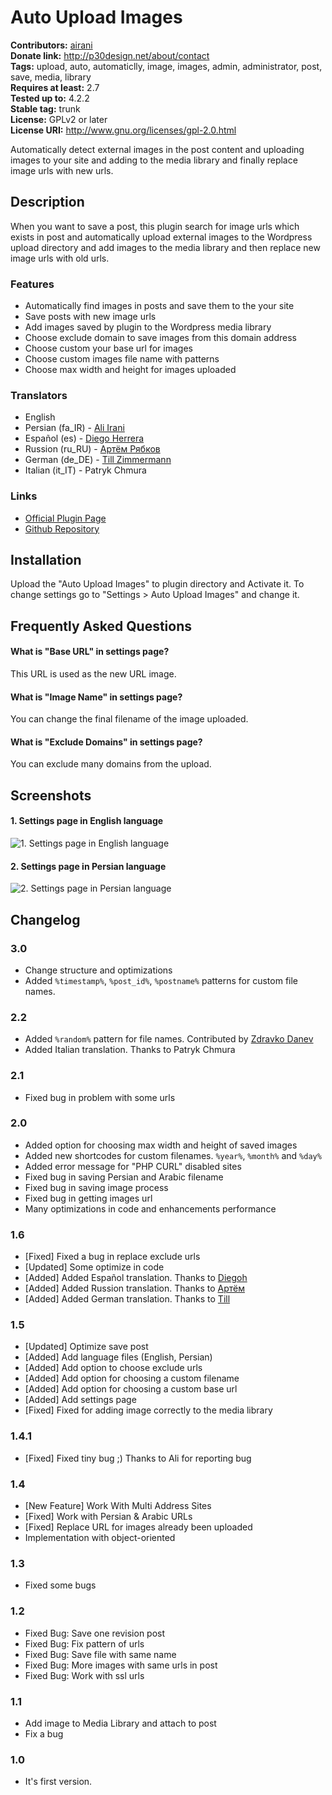 # Auto Upload Images #
**Contributors:** [airani](https://profiles.wordpress.org/airani/)  
**Donate link:** http://p30design.net/about/contact  
**Tags:** upload, auto, automaticlly, image, images, admin, administrator, post, save, media, library  
**Requires at least:** 2.7  
**Tested up to:** 4.2.2  
**Stable tag:** trunk  
**License:** GPLv2 or later  
**License URI:** http://www.gnu.org/licenses/gpl-2.0.html  

Automatically detect external images in the post content and uploading images to your site and adding to the media library and finally replace image urls with new urls.

## Description ##

When you want to save a post, this plugin search for image urls which exists in post and automatically upload external images to the Wordpress upload directory and add images to the media library and then replace new image urls with old urls.

### Features ###

* Automatically find images in posts and save them to the your site
* Save posts with new image urls
* Add images saved by plugin to the Wordpress media library
* Choose exclude domain to save images from this domain address
* Choose custom your base url for images
* Choose custom images file name with patterns
* Choose max width and height for images uploaded


### Translators ###

* English
* Persian (fa_IR) - [Ali Irani](http://p30design.net)
* Español (es) - [Diego Herrera](https://github.com/diegoh)
* Russion (ru_RU) - [Артём Рябков](https://github.com/rad96)
* German (de_DE) - [Till Zimmermann](https://github.com/tillz)
* Italian (it_IT) - Patryk Chmura


### Links ###

* [Official Plugin Page](http://p30design.net/1391/08/wp-auto-upload-images.html)
* [Github Repository](https://github.com/airani/wp-auto-upload)

## Installation ##

Upload the "Auto Upload Images" to plugin directory and Activate it.
To change settings go to "Settings > Auto Upload Images" and change it.

## Frequently Asked Questions ##

#### What is "Base URL" in settings page? ####
This URL is used as the new URL image.

#### What is "Image Name" in settings page? ####
You can change the final filename of the image uploaded.

#### What is "Exclude Domains" in settings page? ####
You can exclude many domains from the upload.

## Screenshots ##

#### 1. Settings page in English language ####
![1. Settings page in English language](https://s.w.org/plugins/auto-upload-images/screenshot-1.png)

#### 2. Settings page in Persian language ####
![2. Settings page in Persian language](https://s.w.org/plugins/auto-upload-images/screenshot-2.png)


## Changelog ##

### 3.0 ###
* Change structure and optimizations
* Added `%timestamp%`, `%post_id%`, `%postname%` patterns for custom file names.

### 2.2 ###
* Added `%random%` pattern for file names. Contributed by [Zdravko Danev](https://github.com/zdanev)
* Added Italian translation. Thanks to Patryk Chmura

### 2.1 ###
* Fixed bug in problem with some urls

### 2.0 ###
* Added option for choosing max width and height of saved images
* Added new shortcodes for custom filenames. `%year%`, `%month%` and `%day%`
* Added error message for "PHP CURL" disabled sites
* Fixed bug in saving Persian and Arabic filename
* Fixed bug in saving image process
* Fixed bug in getting images url
* Many optimizations in code and enhancements performance

### 1.6 ###
* [Fixed] Fixed a bug in replace exclude urls
* [Updated] Some optimize in code
* [Added] Added Español translation. Thanks to [Diegoh](https://github.com/diegoh)
* [Added] Added Russion translation. Thanks to [Артём](https://github.com/rad96)
* [Added] Added German translation. Thanks to [Till](https://github.com/tillz)

### 1.5 ###
* [Updated] Optimize save post
* [Added] Add language files (English, Persian)
* [Added] Add option to choose exclude urls
* [Added] Add option for choosing a custom filename
* [Added] Add option for choosing a custom base url
* [Added] Add settings page
* [Fixed] Fixed for adding image correctly to the media library

### 1.4.1 ###

* [Fixed] Fixed tiny bug ;) Thanks to Ali for reporting bug

### 1.4 ###

* [New Feature] Work With Multi Address Sites
* [Fixed] Work with Persian & Arabic URLs
* [Fixed] Replace URL for images already been uploaded
* Implementation with object-oriented

### 1.3 ###

* Fixed some bugs

### 1.2 ###

* Fixed Bug: Save one revision post
* Fixed Bug: Fix pattern of urls
* Fixed Bug: Save file with same name
* Fixed Bug: More images with same urls in post
* Fixed Bug: Work with ssl urls

### 1.1 ###

* Add image to Media Library and attach to post
* Fix a bug

### 1.0 ###

* It's first version.
